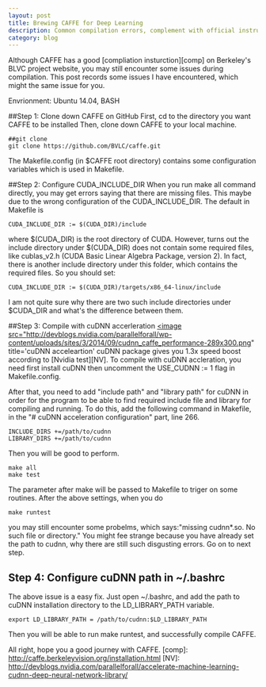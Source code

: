 ```yaml
---
layout: post
title: Brewing CAFFE for Deep Learning
description: Common compilation errors, complement with official instruction
category: blog
---
```

Although CAFFE has a good [compliation insturction][comp] on Berkeley's BLVC project website, you may still encounter some issues during compilation. This post records some issues I have encountered, which might the same issue for you. 

Envrionment: Ubuntu 14.04, BASH

##Step 1: Clone down CAFFE on GitHub
First, cd to the directory you want CAFFE to be installed
Then, clone down CAFFE to your local machine. 

    ##git clone
    git clone https://github.com/BVLC/caffe.git
The Makefile.config (in $CAFFE root directory) contains some configuration variables which is used in Makefile. 

##Step 2: Configure CUDA_INCLUDE_DIR
When you run make all command directly, you may get errors saying that there are missing files. This maybe due to the wrong configuration of the CUDA_INCLUDE_DIR.
The default in Makefile is 

    CUDA_INCLUDE_DIR := $(CUDA_DIR)/include
where $(CUDA_DIR) is the root directory of CUDA. 
However, turns out the include directory under $(CUDA_DIR) does not contain some required files, like cublas_v2.h (CUDA Basic Linear Algebra Package, version 2). In fact, there is another include directory under this folder, which contains the required files. So you should set:

    CUDA_INCLUDE_DIR := $(CUDA_DIR)/targets/x86_64-linux/include
I am not quite sure why there are two such include directories under $CUDA_DIR and what's the difference between them.

##Step 3: Compile with cuDNN accerleration
<a href="http://devblogs.nvidia.com/parallelforall/accelerate-machine-learning-cudnn-deep-neural-network-library/"> 
<image src="http://devblogs.nvidia.com/parallelforall/wp-content/uploads/sites/3/2014/09/cudnn_caffe_performance-289x300.png" title='cuDNN acceleartion' </image></a>
cuDNN package gives you 1.3x speed boost according to [Nvidia test][NV]. 
To compile with cuDNN accleration, you need first install cuDNN then uncomment the USE_CUDNN := 1 flag in Makefile.config.

After that, you need to add "include path" and "library path" for cuDNN in order for the program to be able to find required include file and library for compiling and running. To do this, add the following command in Makefile, in the "# cuDNN acceleration configuration" part, line 266. 

    INCLUDE_DIRS +=/path/to/cudnn
    LIBRARY_DIRS +=/path/to/cudnn

Then you will be good to perform.

    make all
    make test
The parameter after make will be passed to Makefile to triger on some routines.
After the above settings, when you do

    make runtest
you may still encounter some probelms, which says:"missing cudnn*.so. No such file or directory." You might fee strange because you have already set the path to cudnn, why there are still such disgusting errors. Go on to next step. 

## Step 4: Configure cuDNN path in ~/.bashrc
The above issue is a easy fix. Just open ~/.bashrc, and add the path to cuDNN installation directory to the LD_LIBRARY_PATH variable. 

    export LD_LIBRARY_PATH = /path/to/cudnn:$LD_LIBRARY_PATH
Then you will be able to run make runtest, and successfully compile CAFFE.

All right, hope you a good journey with CAFFE. 
[comp]: http://caffe.berkeleyvision.org/installation.html
[NV]: http://devblogs.nvidia.com/parallelforall/accelerate-machine-learning-cudnn-deep-neural-network-library/
